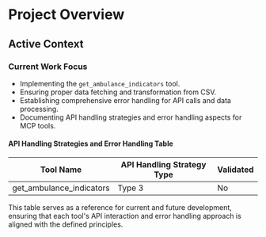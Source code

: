 # Project Overview

## Active Context
### Current Work Focus
- Implementing the `get_ambulance_indicators` tool.
- Ensuring proper data fetching and transformation from CSV.
- Establishing comprehensive error handling for API calls and data processing.
- Documenting API handling strategies and error handling aspects for MCP tools.

#### API Handling Strategies and Error Handling Table
| Tool Name                       | API Handling Strategy Type                          | Validated |
|---------------------------------|----------------------------------------------------|-----------|
| get_ambulance_indicators        | Type 3 | No        |

This table serves as a reference for current and future development, ensuring that each tool's API interaction and error handling approach is aligned with the defined principles.
